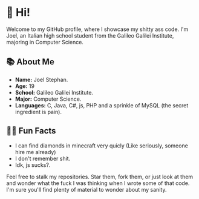 # 👋 Hi!
Welcome to my GitHub profile, where I showcase my shitty ass code. I'm Joel, an Italian high school student from the Galileo Galilei Institute, majoring in Computer Science.

## 📚 About Me

- **Name:** Joel Stephan.
- **Age:** 19 
- **School:** Galileo Galilei Institute.
- **Major:** Computer Science.
- **Languages:** C, Java, C#, js, PHP and a sprinkle of MySQL (the secret ingredient is pain).
  
## 🦸‍♂️ Fun Facts

- I can find diamonds in minecraft very quicly (Like seriously, someone hire me already)
- I don't remember shit.
- Idk, js sucks?.

Feel free to stalk my repositories. Star them, fork them, or just look at them and wonder what the fuck I was thinking when I wrote some of that code. I'm sure you'll find plenty of material to wonder about my sanity. 
